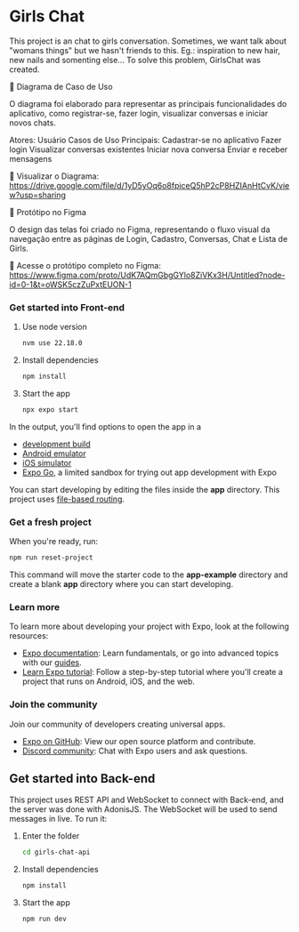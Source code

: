 # Girls Chat

This project is an chat to girls conversation. Sometimes, we want talk about "womans things" but we hasn't friends to this. Eg.: inspiration to new hair, new nails and somenting else...
To solve this problem, GirlsChat was created.

📌 Diagrama de Caso de Uso

O diagrama foi elaborado para representar as principais funcionalidades do aplicativo, como registrar-se, fazer login, visualizar conversas e iniciar novos chats.

Atores: Usuário
Casos de Uso Principais:
Cadastrar-se no aplicativo
Fazer login
Visualizar conversas existentes
Iniciar nova conversa
Enviar e receber mensagens

📎 Visualizar o Diagrama:
https://drive.google.com/file/d/1yD5yOq6o8fpiceQ5hP2cP8HZIAnHtCvK/view?usp=sharing



🎨 Protótipo no Figma

O design das telas foi criado no Figma, representando o fluxo visual da navegação entre as páginas de Login, Cadastro, Conversas, Chat e Lista de Girls.

📎 Acesse o protótipo completo no Figma:
https://www.figma.com/proto/UdK7AQmGbgGYlo8ZiVKx3H/Untitled?node-id=0-1&t=oWSK5czZuPxtEUON-1


### Get started into Front-end

1. Use node version

   ```bash
   nvm use 22.18.0
   ```

2. Install dependencies

   ```bash
   npm install
   ```

3. Start the app

   ```bash
   npx expo start
   ```

In the output, you'll find options to open the app in a

- [development build](https://docs.expo.dev/develop/development-builds/introduction/)
- [Android emulator](https://docs.expo.dev/workflow/android-studio-emulator/)
- [iOS simulator](https://docs.expo.dev/workflow/ios-simulator/)
- [Expo Go](https://expo.dev/go), a limited sandbox for trying out app development with Expo

You can start developing by editing the files inside the **app** directory. This project uses [file-based routing](https://docs.expo.dev/router/introduction).

### Get a fresh project

When you're ready, run:

```bash
npm run reset-project
```

This command will move the starter code to the **app-example** directory and create a blank **app** directory where you can start developing.

### Learn more

To learn more about developing your project with Expo, look at the following resources:

- [Expo documentation](https://docs.expo.dev/): Learn fundamentals, or go into advanced topics with our [guides](https://docs.expo.dev/guides).
- [Learn Expo tutorial](https://docs.expo.dev/tutorial/introduction/): Follow a step-by-step tutorial where you'll create a project that runs on Android, iOS, and the web.

### Join the community

Join our community of developers creating universal apps.

- [Expo on GitHub](https://github.com/expo/expo): View our open source platform and contribute.
- [Discord community](https://chat.expo.dev): Chat with Expo users and ask questions.

## Get started into Back-end

This project uses REST API and WebSocket to connect with Back-end, and the server was done with AdonisJS.
The WebSocket will be used to send messages in live.
To run it:

1. Enter the folder

   ```bash
   cd girls-chat-api
   ```

2. Install dependencies

   ```bash
   npm install
   ```

3. Start the app

   ```bash
   npm run dev
   ```
